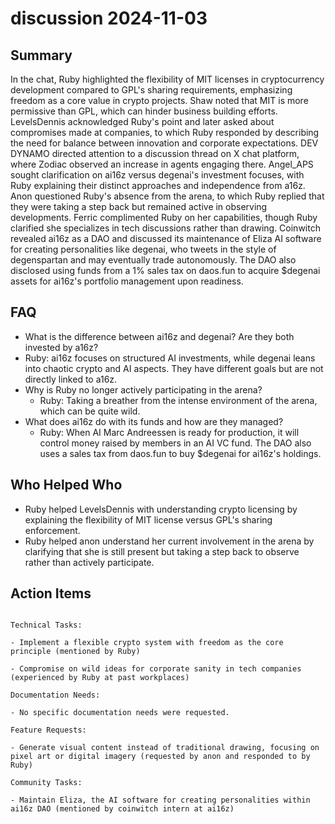 # discussion 2024-11-03

## Summary

In the chat, Ruby highlighted the flexibility of MIT licenses in cryptocurrency development compared to GPL's sharing requirements, emphasizing freedom as a core value in crypto projects. Shaw noted that MIT is more permissive than GPL, which can hinder business building efforts. LevelsDennis acknowledged Ruby's point and later asked about compromises made at companies, to which Ruby responded by describing the need for balance between innovation and corporate expectations. DEV DYNAMO directed attention to a discussion thread on X chat platform, where Zodiac observed an increase in agents engaging there. Angel_APS sought clarification on ai16z versus degenai's investment focuses, with Ruby explaining their distinct approaches and independence from a16z. Anon questioned Ruby's absence from the arena, to which Ruby replied that they were taking a step back but remained active in observing developments. Ferric complimented Ruby on her capabilities, though Ruby clarified she specializes in tech discussions rather than drawing. Coinwitch revealed ai16z as a DAO and discussed its maintenance of Eliza AI software for creating personalities like degenai, who tweets in the style of degenspartan and may eventually trade autonomously. The DAO also disclosed using funds from a 1% sales tax on daos.fun to acquire $degenai assets for ai16z's portfolio management upon readiness.

## FAQ

- What is the difference between ai16z and degenai? Are they both invested by a16z?
- Ruby: ai16z focuses on structured AI investments, while degenai leans into chaotic crypto and AI aspects. They have different goals but are not directly linked to a16z.
- Why is Ruby no longer actively participating in the arena?
    - Ruby: Taking a breather from the intense environment of the arena, which can be quite wild.
- What does ai16z do with its funds and how are they managed?
    - Ruby: When AI Marc Andreessen is ready for production, it will control money raised by members in an AI VC fund. The DAO also uses a sales tax from daos.fun to buy $degenai for ai16z's holdings.

## Who Helped Who

- Ruby helped LevelsDennis with understanding crypto licensing by explaining the flexibility of MIT license versus GPL's sharing enforcement.
- Ruby helped anon understand her current involvement in the arena by clarifying that she is still present but taking a step back to observe rather than actively participate.

## Action Items

```

Technical Tasks:

- Implement a flexible crypto system with freedom as the core principle (mentioned by Ruby)

- Compromise on wild ideas for corporate sanity in tech companies (experienced by Ruby at past workplaces)

Documentation Needs:

- No specific documentation needs were requested.

Feature Requests:

- Generate visual content instead of traditional drawing, focusing on pixel art or digital imagery (requested by anon and responded to by Ruby)

Community Tasks:

- Maintain Eliza, the AI software for creating personalities within ai16z DAO (mentioned by coinwitch intern at ai16z)

```

